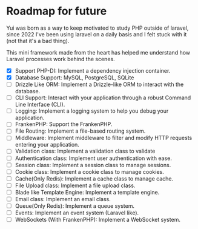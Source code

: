 # Roadmap for future

Yui was born as a way to keep motivated to study PHP outside of laravel, since 2022 I've been using laravel on a daily basis and I felt stuck with it (not that it's a bad thing).

This mini framework made from the heart has helped me understand how Laravel processes work behind the scenes.

- [x] Support PHP-DI: Implement a dependency injection container.
- [x] Database Support: MySQL, PostgreSQL, SQLite
- [ ] Drizzle Like ORM: Implement a Drizzle-like ORM to interact with the database.
- [ ] CLI Support: Interact with your application through a robust Command Line Interface (CLI).
- [ ] Logging: Implement a logging system to help you debug your application.
- [ ] FrankenPHP: Support the FrankenPHP.
- [ ] File Routing: Implement a file-based routing system.
- [ ] Middleware: Implement middleware to filter and modify HTTP requests entering your application.
- [ ] Validation class: Implement a validation class to validate
- [ ] Authentication class: Implement user authentication with ease.
- [ ] Session class: Implement a session class to manage sessions.
- [ ] Cookie class: Implement a cookie class to manage cookies.
- [ ] Cache(Only Redis): Implement a cache class to manage cache.
- [ ] File Upload class: Implement a file upload class.
- [ ] Blade like Template Engine: Implement a template engine.
- [ ] Email class: Implement an email class.
- [ ] Queue(Only Redis): Implement a queue system.
- [ ] Events: Implement an event system (Laravel like).
- [ ] WebSockets (With FrankenPHP): Implement a WebSocket system.